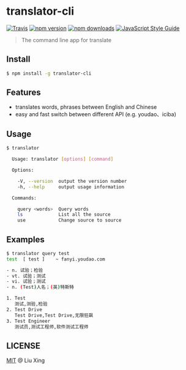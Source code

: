 # translator-cli

[![Travis](https://www.travis-ci.org/liuxing/translator-cli.svg?branch=master)](https://www.travis-ci.org/liuxing/translator-cli)  [![npm version](https://img.shields.io/npm/v/translator-cli.svg)](https://www.npmjs.com/package/translator-cli) [![npm downloads](https://img.shields.io/npm/dm/translator-cli.svg)](https://www.npmjs.com/package/translator-cli) [![JavaScript Style Guide](https://img.shields.io/badge/code_style-standard-brightgreen.svg)](https://standardjs.com)

> The command line app for translate

## Install

```bash
$ npm install -g translator-cli
```

## Features

- translates words, phrases between English and Chinese
- easy and fast switch between different API (e.g. youdao、iciba)

## Usage

```bash
$ translator

  Usage: translator [options] [command]

  Options:

    -V, --version  output the version number
    -h, --help     output usage information

  Commands:

    query <words>  Query words
    ls             List all the source
    use            Change source to source
```

## Examples
```bash
$ translator query test
test  [ test ]    ~ fanyi.youdao.com

- n. 试验；检验
- vt. 试验；测试
- vi. 试验；测试
- n. (Test)人名；(英)特斯特

1. Test
   测试,测验,检验
2. Test Drive
   Test Drive,Test Drive,无限狂飙
3. Test Engineer
   测试员,测试工程师,软件测试工程师
```

## LICENSE
[MIT](https://github.com/liuxing/translator-cli/blob/master/LICENSE) @ Liu Xing
